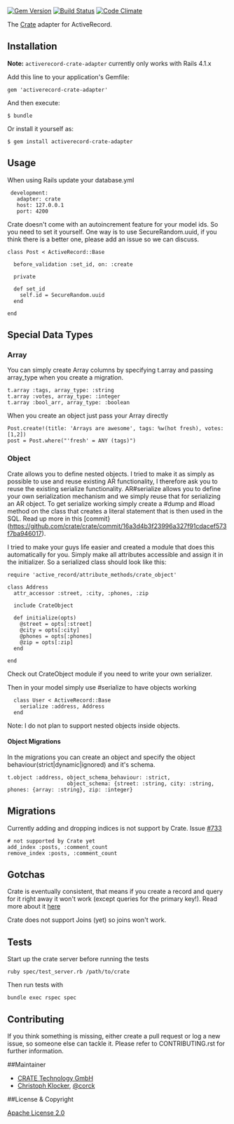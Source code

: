 [![Gem Version](https://badge.fury.io/rb/activerecord-crate-adapter.svg)](http://badge.fury.io/rb/activerecord-crate-adapter)
[![Build Status](https://travis-ci.org/crate/activerecord-crate-adapter.svg?branch=master)](https://travis-ci.org/crate/activerecord-crate-adapter)
[![Code Climate](https://codeclimate.com/github/crate/activerecord-crate-adapter.png)](https://codeclimate.com/github/crate/activerecord-crate-adapter)

The [Crate](http://www.crate.io) adapter for ActiveRecord.



## Installation

**Note:** `activerecord-crate-adapter` currently only works with Rails 4.1.x

Add this line to your application's Gemfile:

    gem 'activerecord-crate-adapter'

And then execute:

    $ bundle

Or install it yourself as:

    $ gem install activerecord-crate-adapter

## Usage

When using Rails update your database.yml

     development:
       adapter: crate
       host: 127.0.0.1
       port: 4200

Crate doesn't come with an autoincrement feature for your model ids. So you need to set
it yourself. One way is to use SecureRandom.uuid, if you think there is a better one,
please add an issue so we can discuss.

    class Post < ActiveRecord::Base

      before_validation :set_id, on: :create

      private

      def set_id
        self.id = SecureRandom.uuid
      end

    end

## Special Data Types

### Array
You can simply create Array columns by specifying t.array and passing array_type when you create a migration.

    t.array :tags, array_type: :string
    t.array :votes, array_type: :integer
    t.array :bool_arr, array_type: :boolean

When you create an object just pass your Array directly

    Post.create!(title: 'Arrays are awesome', tags: %w(hot fresh), votes: [1,2])
    post = Post.where("'fresh' = ANY (tags)")

### Object
Crate allows you to define nested objects. I tried to make it as simply as possible to use and reuse existing AR functionality,
I therefore ask you to reuse the existing serialize functionality. AR#serialize allows you to define your own serialization
mechanism and we simply reuse that for serializing an AR object. To get serialize working simply create a #dump and #load method
on the class that creates a literal statement that is then used in the SQL. Read up more in this [commit}(https://github.com/crate/crate/commit/16a3d4b3f23996a327f91cdacef573f7ba946017).

I tried to make your guys life easier and created a module that does this automatically for you. Simply make all attributes accessible
and assign it in the initializer. So a serialized class should look like this:

    require 'active_record/attribute_methods/crate_object'

    class Address
      attr_accessor :street, :city, :phones, :zip

      include CrateObject

      def initialize(opts)
        @street = opts[:street]
        @city = opts[:city]
        @phones = opts[:phones]
        @zip = opts[:zip]
      end

    end

Check out CrateObject module if you need to write your own serializer.

Then in your model simply use #serialize to have objects working

      class User < ActiveRecord::Base
        serialize :address, Address
      end

Note: I do not plan to support nested objects inside objects.

#### Object Migrations

In the migrations you can create an object and specify the object behaviour(strict|dynamic|ignored) and it's schema.

    t.object :address, object_schema_behaviour: :strict,
                       object_schema: {street: :string, city: :string, phones: {array: :string}, zip: :integer}



## Migrations

Currently adding and dropping indices is not support by Crate. Issue [#733](https://github.com/crate/crate/issues/733)

    # not supported by Crate yet
    add_index :posts, :comment_count
    remove_index :posts, :comment_count


## Gotchas

Crate is eventually consistent, that means if you create a record and query for it right away it
won't work (except queries for the primary key!). Read more about it [here](https://github.com/crate/crate/blob/master/docs/sql/dml.txt#L569)

Crate does not support Joins (yet) so joins won't work.

## Tests

Start up the crate server before running the tests

    ruby spec/test_server.rb /path/to/crate

Then run tests with

    bundle exec rspec spec


## Contributing

If you think something is missing, either create a pull request
or log a new issue, so someone else can tackle it.
Please refer to CONTRIBUTING.rst for further information.

##Maintainer

* [CRATE Technology GmbH](http://crate.io)
* [Christoph Klocker](http://www.vedanova.com), [@corck](http://www.twitter.com/corck)

##License & Copyright

[Apache License 2.0](https://github.com/crate/activerecord-crate-adapter/blob/master/LICENSE)